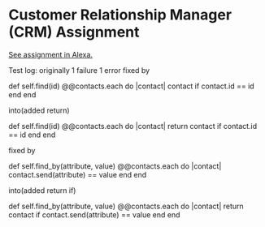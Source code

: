 # Customer Relationship Manager (CRM) Assignment

[See assignment in Alexa.](https://alexa.bitmaker.co/cohorts/67/assignments/2027/latest)

Test log:
originally 1 failure 1 error
fixed by 

def self.find(id)
@@contacts.each do |contact|
contact if contact.id == id
end
end

into(added return)

def self.find(id)
@@contacts.each do |contact|
return contact if contact.id == id
end
end

fixed by 

def self.find_by(attribute, value)
@@contacts.each do |contact|
contact.send(attribute) == value
end
end

into(added return if)

def self.find_by(attribute, value)
@@contacts.each do |contact|
return contact if contact.send(attribute) == value
end
end
